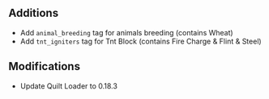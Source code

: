 ## Additions

- Add `animal_breeding` tag for animals breeding (contains Wheat)
- Add `tnt_igniters` tag for Tnt Block (contains Fire Charge & Flint & Steel)

## Modifications
- Update Quilt Loader to 0.18.3
